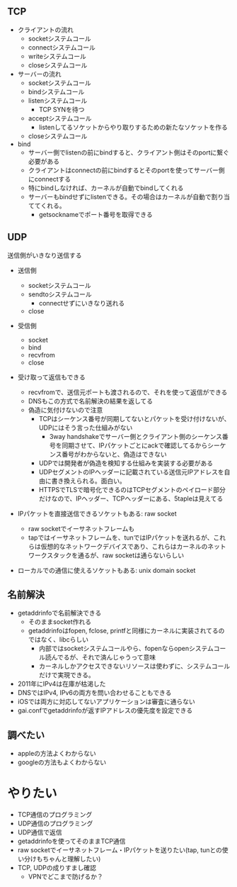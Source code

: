 ## TCP

- クライアントの流れ
  - socketシステムコール
  - connectシステムコール
  - writeシステムコール
  - closeシステムコール
- サーバーの流れ
  - socketシステムコール
  - bindシステムコール
  - listenシステムコール
    - TCP SYNを待つ
  - acceptシステムコール
    - listenしてるソケットからやり取りするための新たなソケットを作る
  - closeシステムコール
- bind
  - サーバー側でlistenの前にbindすると、クライアント側はそのportに繋ぐ必要がある
  - クライアントはconnectの前にbindするとそのportを使ってサーバー側にconnectする
  - 特にbindしなければ、カーネルが自動でbindしてくれる
  - サーバーもbindせずにlistenできる。その場合はカーネルが自動で割り当ててくれる。
    - getsocknameでポート番号を取得できる

## UDP
送信側がいきなり送信する
- 送信側
  - socketシステムコール
  - sendtoシステムコール
    - connectせずにいきなり送れる
  - close
- 受信側
  - socket
  - bind
  - recvfrom
  - close

- 受け取って返信もできる
  - recvfromで、送信元ポートも渡されるので、それを使って返信ができる
  - DNSもこの方式で名前解決の結果を返してる
  - 偽造に気付けないので注意
    - TCPはシーケンス番号が同期してないとパケットを受け付けないが、UDPにはそう言った仕組みがない
      - 3way handshakeでサーバー側とクライアント側のシーケンス番号を同期させて、IPパケットごとにackで確認してるからシーケンス番号がわからないと、偽造はできない
    - UDPでは開発者が偽造を検知する仕組みを実装する必要がある
    - UDPセグメントのIPヘッダーに記載されている送信元IPアドレスを自由に書き換えられる。面白い。
    - HTTPSでTLSで暗号化できるのはTCPセグメントのペイロード部分だけなので、IPヘッダー、TCPヘッダーにある、5tapleは見えてる

- IPパケットを直接送信できるソケットもある: raw socket
  - raw socketでイーサネットフレームも
  - tapではイーサネットフレームを、tunではIPパケットを送れるが、これらは仮想的なネットワークデバイスであり、これらはカーネルのネットワークスタックを通るが、raw socketは通らないらしい
- ローカルでの通信に使えるソケットもある: unix domain socket

## 名前解決
- getaddrinfoで名前解決できる
  - そのままsocket作れる
  - getaddrinfoはfopen, fclose, printfと同様にカーネルに実装されてるのではなく、libcらしい
    - 内部ではsocketシステムコールやら、fopenならopenシステムコール読んでるが、それで済んじゃうって意味
    - カーネルしかアクセスできないリソースは使わずに、システムコールだけで実現できる。
- 2011年にIPv4は在庫が枯渇した
- DNSではIPv4, IPv6の両方を問い合わせることもできる
- iOSでは両方に対応してないアプリケーションは審査に通らない
- gai.confでgetaddrinfoが返すIPアドレスの優先度を設定できる


## 調べたい
- appleの方法よくわからない
- googleの方法もよくわからない

# やりたい
- TCP通信のプログラミング
- UDP通信のプログラミング
- UDP通信で返信
- getaddrinfoを使ってそのままTCP通信
- raw socketでイーサネットフレーム・IPパケットを送りたい(tap, tunとの使い分けもちゃんと理解したい)
- TCP, UDPの成りすまし確認
  - VPNでどこまで防げるか？